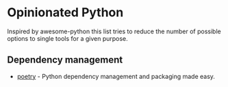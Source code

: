 # Opinionated Python
Inspired by awesome-python this list tries to reduce the number of possible options to single tools for a given purpose.

## Dependency management
* [poetry](https://github.com/sdispater/poetry) - Python dependency management and packaging made easy.

